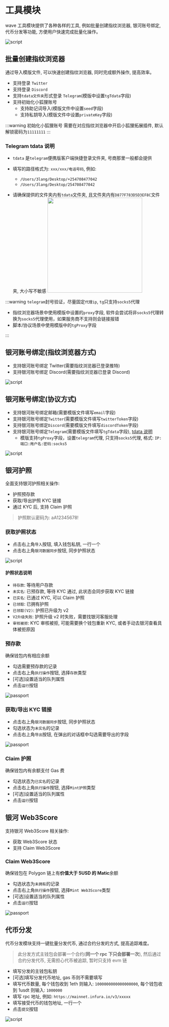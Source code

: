 # 工具模块

wave 工具模块提供了各种各样的工具, 例如批量创建指纹浏览器, 银河账号绑定, 代币分发等功能, 方便用户快速完成批量化操作。

![script](/ss/wave-tool.png)

## 批量创建指纹浏览器

通过导入模版文件, 可以快速创建指纹浏览器, 同时完成额外操作, 提高效率。

- 支持登录 `Twitter`
- 支持登录 `Discord`
- 支持`tdata文件夹`形式登录 `Telegram`(模版中设置`tgTdata`字段)
- 支持初始化小狐狸账号
  - 支持助记词导入(模版文件中设置`seed`字段)
  - 支持私钥导入(模版文件中设置`privateKey`字段)

:::warning 初始化小狐狸账号
需要在对应指纹浏览器中开启小狐狸拓展插件, 默认解锁密码为`11111111`
:::

### Telegram tdata 说明

- `tdata` 是`telegram`便携版客户端快捷登录文件夹, 号商那里一般都会提供
- 填写的路径格式为: `xxx/xxx/电话号码`, 例如:

  - `/Users/3lang/Desktop/+254708477042`
  - `/Users/3lang/Desktop/254708477042`

- 请确保提供的文件夹内有`tdata`文件夹, 且文件夹内有`D877F783D5D3EF8C`文件夹, 大小写不敏感
  <img src="/tdatadetail.png" width="300" />

:::warning
`telegram`封号验证，尽量固定`代理ip`, `tg`只支持`socks5`代理

- 指纹浏览器场景中使用模版中设置的`proxy`字段, 软件会尝试将非`socks5`代理转换为`socks5`代理使用，如果服务商不支持则会链接报错
- 脚本/协议场景中使用模版中的`tgProxy`字段

:::

## 银河账号绑定(指纹浏览器方式)

- 支持银河账号绑定 Twitter(需要指纹浏览器已登录推特)
- 支持银河账号绑定 Discord(需要指纹浏览器已登录 Discord)

![script](/ss/wave-tool.png)

## 银河账号绑定(协议方式)

- 支持银河账号绑定邮箱(需要模版文件填写`email`字段)
- 支持银河账号绑定`Twitter`(需要模版文件填写`twitterToken`字段)
- 支持银河账号绑定`Discord`(需要模版文件填写`discordToken`字段)
- 支持银河账号绑定`Telegram`(需要模版文件填写`tgTdata`字段), [tdata 说明](#telegram-tdata-说明)
  - 模版支持`tgProxy`字段，设置`telegram`代理, 只支持`socks5`代理, 格式: `IP:端口:用户名:密码:socks5`

![script](/ss/wave-tool.png)

## 银河护照

全面支持银河护照相关操作:

- 护照预存款
- 获取/导出护照 KYC 链接
- 通过 KYC 后, 支持 Claim 护照

> 护照默认密码为: aA12345678!

### 获取护照状态

- 点击右上角`导入`按钮, 填入钱包私钥, 一行一个
- 点击右上角`银河数据同步`按钮, 同步护照状态

![script](/ss/wave-tool-passport.png)

#### 护照状态说明

- `待存款`: 等待用户存款
- `未实名`: 已预存款, 等待 KYC 通过, 此状态会同步获取 KYC 链接
- `已实名`: 已通过 KYC, 可以 Claim 护照
- `已领取`: 已拥有护照
- `已领取(V2)`: 护照已升级为 v2
- `V2升级失败`: 护照升级 v2 时失败，需要找银河客服处理
- `审核被拒`: KYC 审核被拒, 可能需要换个钱包重新 KYC, 或者手动去银河查看具体被拒原因

### 预存款

确保钱包内有相应余额

- 勾选需要预存款的记录
- 点击右上角`执行操作`按钮, 选择`存款`类型
- [可选]设置适当的队列属性
- 点击`运行`按钮

![passport](/ss/wave-tool-passport-ac.png)

### 获取/导出 KYC 链接

- 点击右上角`银河数据同步`按钮, 同步护照状态
- 勾选状态为`未实名`的记录
- 点击右上角`导出`按钮, 在弹出的对话框中勾选需要导出的字段

![passport](/ss/wave-tool-passport-export.png)

### Claim 护照

确保钱包内有余额支付 Gas 费

- 勾选状态为`已实名`的记录
- 点击右上角`执行操作`按钮, 选择`Mint护照`类型
- [可选]设置适当的队列属性
- 点击`运行`按钮

## 银河 Web3Score

支持银河 Web3Score 相关操作:

- 获取 Web3Score 状态
- 支持 Claim Web3Score

### Claim Web3Score

确保钱包在 Polygon 链上有**价值大于 5USD 的 Matic**余额

- 勾选状态为`未拥有`的记录
- 点击右上角`执行操作`按钮, 选择`Mint Web3Score`类型
- [可选]设置适当的队列属性
- 点击`运行`按钮

![passport](/ss/wave-tool-web3score.png)

## 代币分发

代币分发模块支持一键批量分发代币, 通过合约分发的方式, 提高追踪难度。

> 此分发方式主钱包会部署一个合约(**同一个 rpc 下只会部署一次**), 然后通过合约分发代币, 无需担心代币被追踪, 暂时只支持 evm 链

- 填写分发的主钱包私钥
- [可选]填写分发代币地址, gas 币则不需要填写
- 填写代币数量, 每个钱包收到 1eth 则输入: `1000000000000000000`, 每个钱包收到 1usdt 则输入: `1000000`
- 填写 rpc 地址, 例如: `https://mainnet.infura.io/v3/xxxxx`
- 填写接受代币的钱包地址, 一行一个
- 点击`提交`按钮

![script](/ss/wave-tool-token.png)
